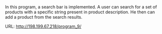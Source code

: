 In this program, a search bar is implemented. A user can search for a set of products with a specific string present in product description. He then can add a product from the search results.

URL: http://198.199.67.218/program_9/

